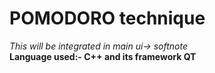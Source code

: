 # POMODORO technique

*This will be integrated in main ui-> softnote*<br>
**Language used:- C++ and its framework QT**
